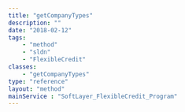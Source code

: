 ```yaml
---
title: "getCompanyTypes"
description: ""
date: "2018-02-12"
tags:
    - "method"
    - "sldn"
    - "FlexibleCredit"
classes:
    - "getCompanyTypes"
type: "reference"
layout: "method"
mainService : "SoftLayer_FlexibleCredit_Program"
---
```

